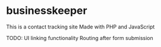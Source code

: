 # businesskeeper
This is a contact tracking site
Made with PHP and JavaScript

TODO: UI linking functionality
      Routing after form submission
